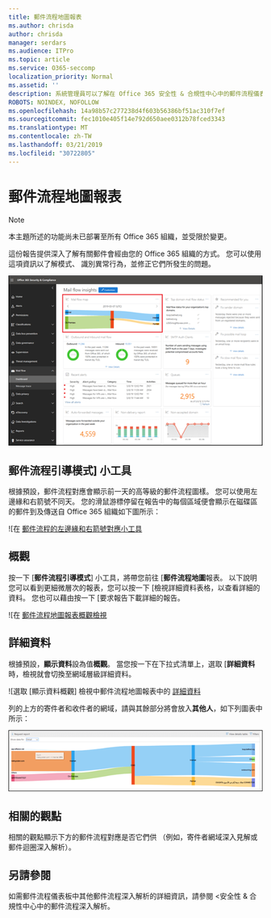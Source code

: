 ```yaml
---
title: 郵件流程地圖報表
ms.author: chrisda
author: chrisda
manager: serdars
ms.audience: ITPro
ms.topic: article
ms.service: O365-seccomp
localization_priority: Normal
ms.assetid: ''
description: 系統管理員可以了解在 Office 365 安全性 & 合規性中心中的郵件流程儀表板中的 [郵件流程] 對應報告。
ROBOTS: NOINDEX, NOFOLLOW
ms.openlocfilehash: 14a98b57c277238d4f603b56386bf51ac310f7ef
ms.sourcegitcommit: fec1010e405f14e792d650aee0312b78fced3343
ms.translationtype: MT
ms.contentlocale: zh-TW
ms.lasthandoff: 03/21/2019
ms.locfileid: "30722805"
---
```

# <a name="mail-flow-map-report"></a>郵件流程地圖報表

> [!NOTE]
> 本主題所述的功能尚未已部署至所有 Office 365 組織，並受限於變更。

這份報告提供深入了解有關郵件會經由您的 Office 365 組織的方式。 您可以使用這項資訊以了解模式、 識別異常行為，並修正它們所發生的問題。

![在 Office 365 安全性 & 合規性中心中的郵件流程儀表板中的 [郵件流程] 對應報告](media/mail-flow-map-selected.png)

## <a name="mail-flow-map-widget"></a>郵件流程引導模式] 小工具

根據預設，郵件流程對應會顯示前一天的高等級的郵件流程圖樣。 您可以使用左邊緣和右箭號不同天。 您的滑鼠游標停留在報告中的每個區域便會顯示在磁碟區的郵件到及傳送自 Office 365 組織如下圖所示：

![在 [郵件流程的左邊緣和右箭號對應小工具](media/mail-flow-map-widget.png)

## <a name="overview"></a>概觀

按一下 [**郵件流程引導模式**] 小工具，將帶您前往 [**郵件流程地圖**報表。 以下說明您可以看到更細微層次的報表，您可以按一下 [檢視詳細資料表格，以查看詳細的資料。 您也可以藉由按一下 [要求報告下載詳細的報告。

![在 [郵件流程地圖報表概觀檢視](media/mail-flow-map-overview.png)

## <a name="details"></a>詳細資料

根據預設，**顯示資料**設為值**概觀**。 當您按一下在下拉式清單上，選取 [**詳細資料**時，檢視就會切換至網域層級詳細資料。

![選取 [顯示資料概觀] 檢視中郵件流程地圖報表中的 [詳細資料](media/mail-flow-map-select-detail.png)

列的上方的寄件者和收件者的網域，請與其餘部分將會放入**其他人**，如下列圖表中所示：

![在 [郵件流程] 對應報告的詳細資料檢視](media/mail-flow-map-detail.png)

## <a name="related-insights"></a>相關的觀點

相關的觀點顯示下方的郵件流程對應是否它們供 （例如，寄件者網域深入見解或郵件迴圈深入解析）。

## <a name="see-also"></a>另請參閱

如需郵件流程儀表板中其他郵件流程深入解析的詳細資訊，請參閱 <<c0>安全性 &amp; 合規性中心中的郵件流程深入解析。